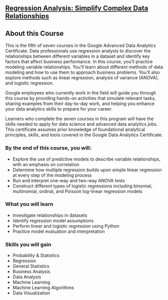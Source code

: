 ## [Regression Analysis: Simplify Complex Data Relationships](https://www.coursera.org/learn/regression-analysis-simplify-complex-data-relationships?specialization=google-advanced-data-analytics)

## About this Course

This is the fifth of seven courses in the Google Advanced Data Analytics Certificate. Data professionals use regression analysis to discover the relationships between different variables in a dataset and identify key factors that affect business performance. In this course, you’ll practice modeling variable relationships. You'll learn about different methods of data modeling and how to use them to approach business problems. You’ll also explore methods such as linear regression, analysis of variance (ANOVA), and logistic regression.

Google employees who currently work in the field will guide you through this course by providing hands-on activities that simulate relevant tasks, sharing examples from their day-to-day work, and helping you enhance your data analytics skills to prepare for your career.

Learners who complete the seven courses in this program will have the skills needed to apply for data science and advanced data analytics jobs. This certificate assumes prior knowledge of foundational analytical principles, skills, and tools covered in the Google Data Analytics Certificate.

### By the end of this course, you will:

- Explore the use of predictive models to describe variable relationships, with an emphasis on correlation
- Determine how multiple regression builds upon simple linear regression at every step of the modeling process
- Run and interpret one-way and two-way ANOVA tests
- Construct different types of logistic regressions including binomial, multinomial, ordinal, and Poisson log-linear regression models

### What you will learn

- Investigate relationships in datasets
- Identify regression model assumptions
- Perform linear and logistic regression using Python
- Practice model evaluation and interpretation

### Skills you will gain

- Probability & Statistics
- Regression
- General Statistics
- Business Analysis
- Data Analysis
- Machine Learning
- Machine Learning Algorithms
- Data Visualization